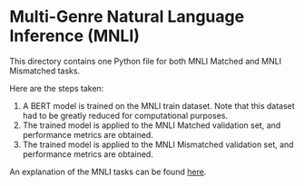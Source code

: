 # Multi-Genre Natural Language Inference (MNLI)

This directory contains one Python file for both MNLI Matched and MNLI Mismatched tasks.

Here are the steps taken:
1. A BERT model is trained on the MNLI train dataset. Note that this dataset had to be greatly reduced for computational purposes.
2. The trained model is applied to the MNLI Matched validation set, and performance metrics are obtained.
3. The trained model is applied to the MNLI Mismatched validation set, and performance metrics are obtained.

An explanation of the MNLI tasks can be found [here](https://cims.nyu.edu/~sbowman/multinli/). 
